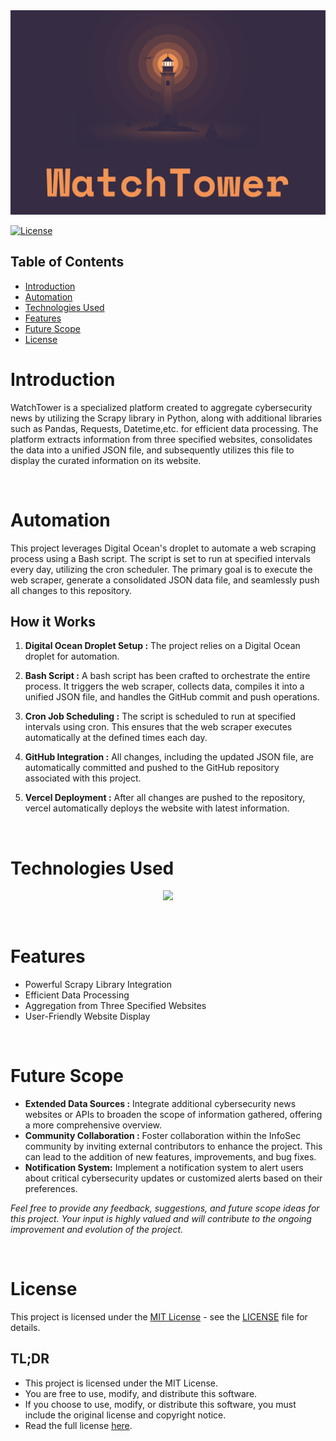 <img src="./Assets/readme_img.png">

<br>

[![License](https://img.shields.io/badge/License-MIT-blue.svg)](LICENSE)
## Table of Contents

- [Introduction](#introduction)
- [Automation](#automation)
- [Technologies Used](#technologies-used)
- [Features](#features)
- [Future Scope](#future-scope)
- [License](#license)

# Introduction

WatchTower is a specialized platform created to aggregate cybersecurity news by utilizing the Scrapy library in Python, along with additional libraries such as Pandas, Requests, Datetime,etc. for efficient data processing. The platform extracts information from three specified websites, consolidates the data into a unified JSON file, and subsequently utilizes this file to display the curated information on its website.

<br>

# Automation

This project leverages Digital Ocean's droplet to automate a web scraping process using a Bash script. The script is set to run at specified intervals every day, utilizing the cron scheduler. The primary goal is to execute the web scraper, generate a consolidated JSON data file, and seamlessly push all changes to this repository.

## How it Works

1. **Digital Ocean Droplet Setup :** The project relies on a Digital Ocean droplet for automation.

2. **Bash Script :** A bash script has been crafted to orchestrate the entire process. It triggers the web scraper, collects data, compiles it into a unified JSON file, and handles the GitHub commit and push operations.

3. **Cron Job Scheduling :** The script is scheduled to run at specified intervals using cron. This ensures that the web scraper executes automatically at the defined times each day.

4. **GitHub Integration :** All changes, including the updated JSON file, are automatically committed and pushed to the GitHub repository associated with this project.

5. **Vercel Deployment :** After all changes are pushed to the repository, vercel automatically deploys the website with latest information. 

<br>

# Technologies Used
<p align="center">
  <a href="https://skillicons.dev">
    <img src="https://skillicons.dev/icons?i=py,bash,html,css,js,git,github,vscode,linux" />
  </a>
</p>

<br>

# Features

- Powerful Scrapy Library Integration
- Efficient Data Processing
- Aggregation from Three Specified Websites
- User-Friendly Website Display

<br>

# Future Scope
- **Extended Data Sources :** Integrate additional cybersecurity news websites or APIs to broaden the scope of information gathered, offering a more comprehensive overview.
- **Community Collaboration :** Foster collaboration within the InfoSec community by inviting external contributors to enhance the project. This can lead to the addition of new features, improvements, and bug fixes.
- **Notification System:** Implement a notification system to alert users about critical cybersecurity updates or customized alerts based on their preferences.

<i>Feel free to provide any feedback, suggestions, and future scope ideas for this project. Your input is highly valued and will contribute to the ongoing improvement and evolution of the project.</i>

<br>

# License

This project is licensed under the [MIT License](LICENSE) - see the [LICENSE](LICENSE) file for details.


## TL;DR

- This project is licensed under the MIT License.
- You are free to use, modify, and distribute this software.
- If you choose to use, modify, or distribute this software, you must include the original license and copyright notice.
- Read the full license [here](LICENSE).
